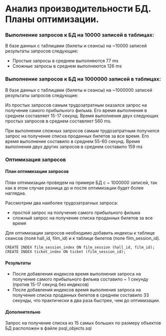 # Анализ производительности БД. Планы оптимизации.

### Выполнение запросов к БД на 10000 записей в таблицах:

В базе данных с таблицами (билеты и сеансы) на ~10000 записей результаты запросов следующие:

- Простые запросы в среднем выполняются 77 ms
- Сложные запросы в среднем выполняются 126 ms

### Выполнение запросов к БД на 1000000 записей в таблицах:

В базе данных с таблицами (билеты и сеансы) на ~1000000 записей результаты запросов следующие:

Из простых запросов самым трудозатратным оказался запрос на получение самого прибыльного фильма.
Его время выполнения в среднем составляет 15-17 секунд.
Время выполнения двух следующих простых запросов в среднем составляет 560 ms.

При выполнении сложных запросов самым трудозатратным получился запрос на получение списка проданных билетов за все время.
Его время выполнение составило в среднем 55-60 секунд.
Время выполнения двух других запросов в среднем составило 159 ms

### Оптимизация запросов

#### План оптимизации запросов

План оптимизации проведем на примере БД с ~ 1000000 записей, так как в этом случае разница до и после оптимизации будет более наглядна.

Рассмотрим два наиболее трудозатратных запроса:
- простой запрос на получение самого прибыльного фильма
- сложный запрос на получение списка проданных билетов за все время

Для оптимизации запросов необходимо добавить индексы к таблице сеансов (поля hall_id, film_id) и к таблице билетов (поле film_session_id).

```genericsql
CREATE INDEX film_session_index ON film_session (hall_id, film_id);
CREATE INDEX ticket_index ON ticket (film_session_id);
```

#### Результаты

- После добавления индексов время выполнения запроса на получение самого прибыльного фильма составило ~ 1 секунду (против 15-17 секунд без индексов)
- После добавления индексов время выполнения запроса на получение списка проданных билетов в среднем составило 33 секунды, что практически в два раза быстрее, чем до оптимизации.

#### Дополнительно

Запрос на получение списка из 15 самых больших по размеру объектов БД расположен в файле psql_objects.sql
